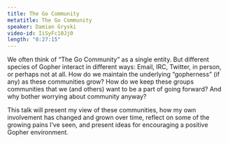 ```yaml
---
title: The Go Community
metatitle: The Go Community
speaker: Damian Gryski
video-id: IiSyFc10Jj0
length: "0:27:15"
---
```

We often think of “The Go Community” as a single entity. But different species of Gopher interact in different ways: Email, IRC, Twitter, in person, or perhaps not at all. How do we maintain the underlying “gopherness” (if any) as these communities grow? How do we keep these groups communities that we (and others) want to be a part of going forward? And why bother worrying about community anyway? 

This talk will present my view of these communities, how my own involvement has changed and grown over time, reflect on some of the growing pains I’ve seen, and present ideas for encouraging a positive Gopher environment.